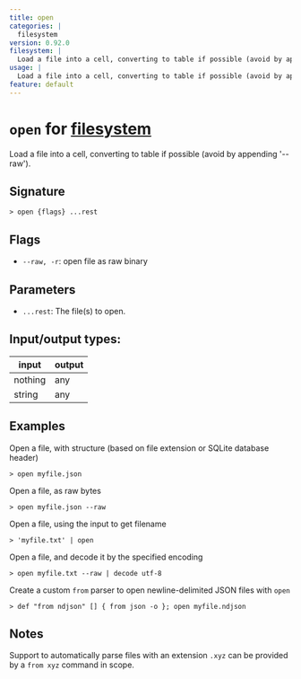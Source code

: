 ```yaml
---
title: open
categories: |
  filesystem
version: 0.92.0
filesystem: |
  Load a file into a cell, converting to table if possible (avoid by appending '--raw').
usage: |
  Load a file into a cell, converting to table if possible (avoid by appending '--raw').
feature: default
---
```

<!-- This file is automatically generated. Please edit the command in https://github.com/nushell/nushell instead. -->

# `open` for [filesystem](/commands/categories/filesystem.md)

<div class='command-title'>Load a file into a cell, converting to table if possible (avoid by appending &#x27;--raw&#x27;).</div>

## Signature

```> open {flags} ...rest```

## Flags

 -  `--raw, -r`: open file as raw binary

## Parameters

 -  `...rest`: The file(s) to open.


## Input/output types:

| input   | output |
| ------- | ------ |
| nothing | any    |
| string  | any    |
## Examples

Open a file, with structure (based on file extension or SQLite database header)
```nu
> open myfile.json

```

Open a file, as raw bytes
```nu
> open myfile.json --raw

```

Open a file, using the input to get filename
```nu
> 'myfile.txt' | open

```

Open a file, and decode it by the specified encoding
```nu
> open myfile.txt --raw | decode utf-8

```

Create a custom `from` parser to open newline-delimited JSON files with `open`
```nu
> def "from ndjson" [] { from json -o }; open myfile.ndjson

```

## Notes
Support to automatically parse files with an extension `.xyz` can be provided by a `from xyz` command in scope.